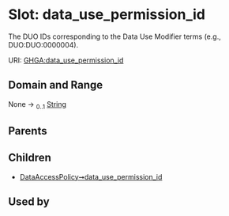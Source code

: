 
# Slot: data_use_permission_id


The DUO IDs corresponding to the Data Use Modifier terms (e.g., DUO:DUO:0000004).

URI: [GHGA:data_use_permission_id](https://w3id.org/GHGA/data_use_permission_id)


## Domain and Range

None &#8594;  <sub>0..1</sub> [String](types/String.md)

## Parents


## Children

 *  [DataAccessPolicy➞data_use_permission_id](DataAccessPolicy_data_use_permission_id.md)

## Used by

